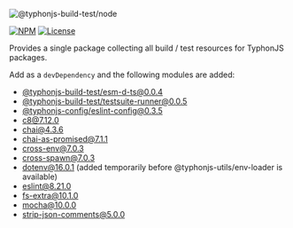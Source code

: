 ![@typhonjs-build-test/node](https://i.imgur.com/uVkSdmQ.jpg)

[![NPM](https://img.shields.io/npm/v/@typhonjs-build-test/node.svg?label=npm)](https://www.npmjs.com/package/@typhonjs-build-test/node)
[![License](https://img.shields.io/badge/license-MIT-yellowgreen.svg?style=flat)](https://github.com/typhonjs-node-build-test/node/blob/main/LICENSE)

Provides a single package collecting all build / test resources for TyphonJS packages.

Add as a `devDependency` and the following modules are added:

- [@typhonjs-build-test/esm-d-ts@0.0.4](https://www.npmjs.com/package/@typhonjs-build-test/esm-d-ts)
- [@typhonjs-build-test/testsuite-runner@0.0.5](https://www.npmjs.com/package/@typhonjs-build-test/testsuite-runner)
- [@typhonjs-config/eslint-config@0.3.5](https://www.npmjs.com/package/@typhonjs-config/eslint-config)
- [c8@7.12.0](https://www.npmjs.com/package/c8)
- [chai@4.3.6](https://www.npmjs.com/package/chai)
- [chai-as-promised@7.1.1](https://www.npmjs.com/package/chai-as-promised)
- [cross-env@7.0.3](https://www.npmjs.com/package/cross-env)
- [cross-spawn@7.0.3](https://www.npmjs.com/package/cross-spawn)  
- [dotenv@16.0.1](https://www.npmjs.com/package/dotenv) (added temporarily before @typhonjs-utils/env-loader is available)  
- [eslint@8.21.0](https://www.npmjs.com/package/eslint)
- [fs-extra@10.1.0](https://www.npmjs.com/package/fs-extra)
- [mocha@10.0.0](https://www.npmjs.com/package/mocha)
- [strip-json-comments@5.0.0](https://www.npmjs.com/package/strip-json-comments)
